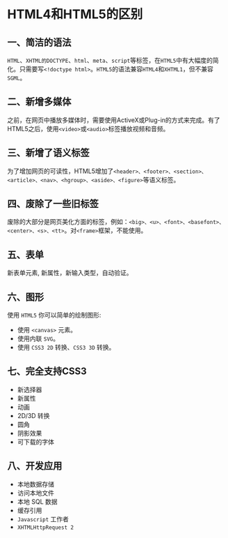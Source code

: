 # HTML4和HTML5的区别

## 一、简洁的语法

`HTML`、`XHTML的DOCTYPE`、`html`、`meta`、`script`等标签，在`HTML5`中有大幅度的简化。只需要写`<!doctype html>`。`HTML5`的语法兼容`HTML4`和`XHTML1`，但不兼容`SGML`。

## 二、新增多媒体

之前，在网页中播放多媒体时，需要使用ActiveX或Plug-in的方式来完成。有了HTML5之后，使用`<video>`或`<audio>`标签播放视频和音频。

## 三、新增了语义标签  

为了增加网页的可读性，HTML5增加了`<header>、<footer>、<section>、<article>、<nav>、<hgroup>、<aside>、<figure>`等语义标签。

## 四、废除了一些旧标签 

废除的大部分是网页美化方面的标签，例如：`<big>、<u>、<font>、<basefont>、<center>、<s>、<tt>`。对`<frame>`框架，不能使用。

## 五、表单

新表单元素, 新属性，新输入类型，自动验证。

##  六、图形

使用 `HTML5` 你可以简单的绘制图形:

- 使用 `<canvas>` 元素。
- 使用内联 `SVG`。
- 使用 `CSS3 2D` 转换、`CSS3 3D` 转换。

## 七、完全支持CSS3

- 新选择器
- 新属性
- 动画
- 2D/3D 转换
- 圆角
- 阴影效果
- 可下载的字体

## 八、开发应用

- 本地数据存储
- 访问本地文件
- 本地 SQL 数据
- 缓存引用
- `Javascript` 工作者
- `XHTMLHttpRequest 2`